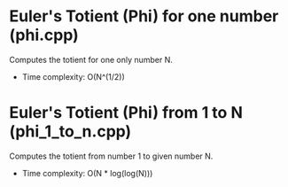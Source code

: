 # Euler's Totient (Phi) for one number (phi.cpp)
Computes the totient for one only number N.
* Time complexity: O(N^(1/2))

# Euler's Totient (Phi) from 1 to N (phi_1_to_n.cpp)
Computes the totient from number 1 to given number N.
* Time complexity: O(N * log(log(N)))
